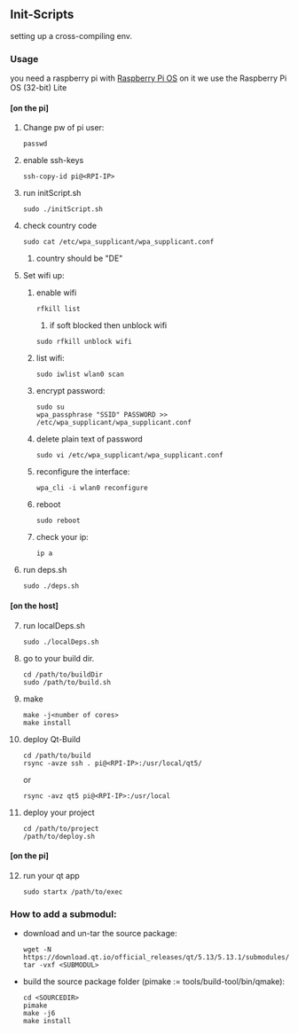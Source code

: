 ## Init-Scripts
setting up a cross-compiling env.

### Usage
you need a raspberry pi with [Raspberry Pi OS](https://www.raspberrypi.org/downloads/raspberry-pi-os) on it
we use the Raspberry Pi OS (32-bit) Lite

#### [on the pi]
1. Change pw of pi user:
    ```
    passwd 
    ```

2. enable ssh-keys
    ```
    ssh-copy-id pi@<RPI-IP>
    ```

3. run initScript.sh
    ```
    sudo ./initScript.sh
    ```

4. check country code
    ```
    sudo cat /etc/wpa_supplicant/wpa_supplicant.conf
    ```
    1. country should be "DE"

5. Set wifi up:
    1. enable wifi
        ```
        rfkill list 
        ```
        1. if soft blocked then unblock wifi
        ```
        sudo rfkill unblock wifi
        ```

    2. list wifi: 
        ```
        sudo iwlist wlan0 scan 
        ```

    3. encrypt password: 
        ```
        sudo su
        wpa_passphrase "SSID" PASSWORD >> /etc/wpa_supplicant/wpa_supplicant.conf
        ```

    4. delete plain text of password
        ```
        sudo vi /etc/wpa_supplicant/wpa_supplicant.conf
        ```
 
    5. reconfigure the interface: 
        ```
        wpa_cli -i wlan0 reconfigure
        ```

    6. reboot
        ```
        sudo reboot
        ```

    7. check your ip: 
        ```
        ip a 
        ```

6. run deps.sh
    ```
    sudo ./deps.sh
    ```

#### [on the host]
7. run localDeps.sh
    ```
    sudo ./localDeps.sh
    ```

8. go to your build dir.
    ```
    cd /path/to/buildDir
    sudo /path/to/build.sh
    ```

9. make
    ```
    make -j<number of cores>
    make install
    ```

10. deploy Qt-Build
    ```
    cd /path/to/build
    rsync -avze ssh . pi@<RPI-IP>:/usr/local/qt5/
    ```
    or
    ```
    rsync -avz qt5 pi@<RPI-IP>:/usr/local
    ```

11. deploy your project
    ```
    cd /path/to/project
    /path/to/deploy.sh  
    ```

#### [on the pi]
12. run your qt app
    ```
    sudo startx /path/to/exec
    ```

### How to add a submodul:
* download and un-tar the source package:
    ```
    wget -N https://download.qt.io/official_releases/qt/5.13/5.13.1/submodules/<SUBMODUL>
    tar -vxf <SUBMODUL> 
    ```
* build the source package folder (pimake := tools/build-tool/bin/qmake):
    ```
    cd <SOURCEDIR>
    pimake
    make -j6
    make install
    ```




